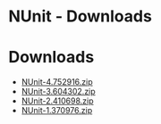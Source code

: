 
NUnit - Downloads
=================

# Downloads

- [NUnit-4.752916.zip](https://raw.githubusercontent.com/UrbanCode/IBM-UCB-PLUGINS/main/files/NUnit/NUnit-4.752916.zip)
- [NUnit-3.604302.zip](https://raw.githubusercontent.com/UrbanCode/IBM-UCB-PLUGINS/main/files/NUnit/NUnit-3.604302.zip)
- [NUnit-2.410698.zip](https://raw.githubusercontent.com/UrbanCode/IBM-UCB-PLUGINS/main/files/NUnit/NUnit-2.410698.zip)
- [NUnit-1.370976.zip](https://raw.githubusercontent.com/UrbanCode/IBM-UCB-PLUGINS/main/files/NUnit/NUnit-1.370976.zip)
